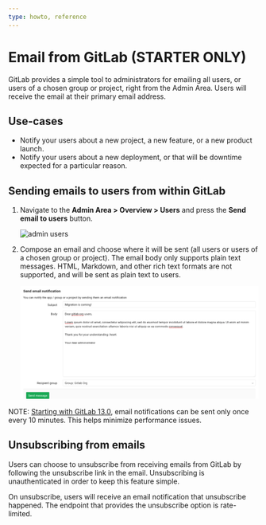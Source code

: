 ```yaml
---
type: howto, reference
---
```


# Email from GitLab **(STARTER ONLY)**

GitLab provides a simple tool to administrators for emailing all users, or users of
a chosen group or project, right from the Admin Area. Users will receive the email
at their primary email address.

## Use-cases

- Notify your users about a new project, a new feature, or a new product launch.
- Notify your users about a new deployment, or that will be downtime expected
  for a particular reason.

## Sending emails to users from within GitLab

1. Navigate to the **Admin Area > Overview > Users** and press the
   **Send email to users** button.

   ![admin users](email1.png)

1. Compose an email and choose where it will be sent (all users or users of a
   chosen group or project). The email body only supports plain text messages.
   HTML, Markdown, and other rich text formats are not supported, and will be
   sent as plain text to users.

   ![compose an email](email2.png)

NOTE:
[Starting with GitLab 13.0](https://gitlab.com/gitlab-org/gitlab/-/issues/31509), email notifications can be sent only once every 10 minutes. This helps minimize performance issues.

## Unsubscribing from emails

Users can choose to unsubscribe from receiving emails from GitLab by following
the unsubscribe link in the email. Unsubscribing is unauthenticated in order
to keep this feature simple.

On unsubscribe, users will receive an email notification that unsubscribe happened.
The endpoint that provides the unsubscribe option is rate-limited.

<!-- ## Troubleshooting

Include any troubleshooting steps that you can foresee. If you know beforehand what issues
one might have when setting this up, or when something is changed, or on upgrading, it's
important to describe those, too. Think of things that may go wrong and include them here.
This is important to minimize requests for support, and to avoid doc comments with
questions that you know someone might ask.

Each scenario can be a third-level heading, e.g. `### Getting error message X`.
If you have none to add when creating a doc, leave this section in place
but commented out to help encourage others to add to it in the future. -->
